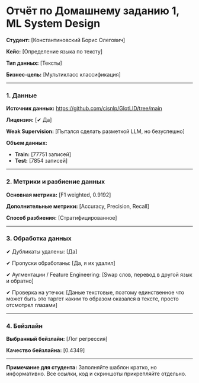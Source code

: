 # Отчёт по Домашнему заданию 1, ML System Design


**Студент:** [Константиновский Борис Олегович]

**Кейс:** [Определение языка по тексту]

**Тип данных:** [Тексты]

**Бизнес-цель:** [Мультикласс классификация]

---

### **1. Данные**

**Источник данных:** https://github.com/cisnlp/GlotLID/tree/main

**Лицензия:** [✔ Да]

**Weak Supervision:** [Пытался сделать разметкой LLM, но безуспешно]

**Объем данных:**

- **Train:** [77751 записей]
- **Test:** [7854 записей]

---

### **2. Метрики и разбиение данных**

**Основная метрика:** [F1 weighted, 0.9192]

**Дополнительные метрики:** [Accuracy, Precision, Recall]

**Способ разбиения:** [Стратифицированное]

---

### **3. Обработка данных**

✔ Дубликаты удалены: [Да]

✔ Пропуски обработаны: [Да, я их удалил]

✔ Аугментации / Feature Engineering: [Swap слов, перевод в другой язык и обратно]

✔ Проверка на утечки: [Даные текстовые, поэтому единственное что может быть это таргет каким то образом оказался в тексте, просто отсмотрел глазами]

---

### **4. Бейзлайн**

**Выбранный бейзлайн:** [Лог регрессия]

**Качество бейзлайна:** [0.4349]


---


**Примечание для студента:** Заполняйте шаблон кратко, но информативно. Все ссылки, код и скриншоты прикрепляйте отдельно.